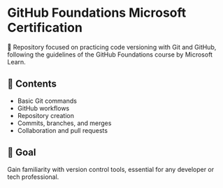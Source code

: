 # GitHub Foundations Microsoft Certification

📘 Repository focused on practicing code versioning with Git and GitHub, following the guidelines of the GitHub Foundations course by Microsoft Learn.

## 📂 Contents

- Basic Git commands
- GitHub workflows
- Repository creation
- Commits, branches, and merges
- Collaboration and pull requests

## 🚀 Goal

Gain familiarity with version control tools, essential for any developer or tech professional.
